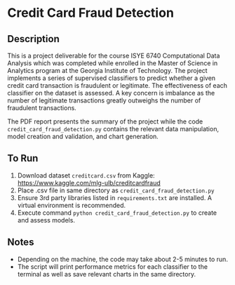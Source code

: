 # Credit Card Fraud Detection

## Description
This is a project deliverable for the course ISYE 6740 Computational Data Analysis which was completed while enrolled in the Master of Science in Analytics program at the Georgia Institute of Technology. The project implements a series of supervised classifiers to predict whether a given credit card transaction is fraudulent or legitimate. The effectiveness of each classifier on the dataset is assessed. A key concern is imbalance as the number of legitimate transactions greatly outweighs the number of fraudulent transactions.

The PDF report presents the summary of the project while the code `credit_card_fraud_detection.py` contains the relevant data manipulation, model creation and validation, and chart generation.

## To Run
1. Download dataset `creditcard.csv` from Kaggle: https://www.kaggle.com/mlg-ulb/creditcardfraud
2. Place .csv file in same directory as `credit_card_fraud_detection.py`
3. Ensure 3rd party libraries listed in `requirements.txt` are installed. A virtual environment is recommended.
4. Execute command `python credit_card_fraud_detection.py` to create and assess models.

## Notes
- Depending on the machine, the code may take about 2-5 minutes to run.
- The script will print performance metrics for each classifier to the terminal as well as save relevant charts in the same directory.
